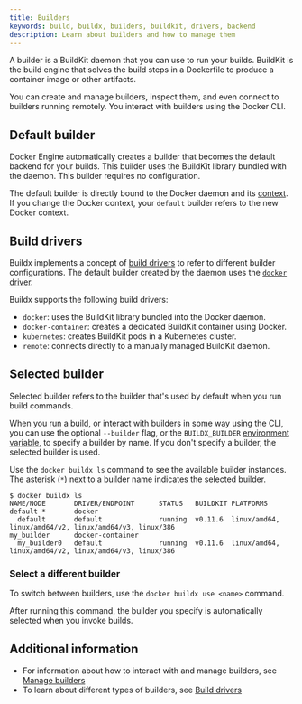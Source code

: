 ```yaml
---
title: Builders
keywords: build, buildx, builders, buildkit, drivers, backend
description: Learn about builders and how to manage them
---
```


A builder is a BuildKit daemon that you can use to run your builds. BuildKit
is the build engine that solves the build steps in a Dockerfile to produce a
container image or other artifacts.

You can create and manage builders, inspect them, and even connect to builders
running remotely. You interact with builders using the Docker CLI.

## Default builder

Docker Engine automatically creates a builder that becomes the default backend
for your builds. This builder uses the BuildKit library bundled with the
daemon. This builder requires no configuration.

The default builder is directly bound to the Docker daemon and its
[context](../../engine/context/working-with-contexts.md). If you change the
Docker context, your `default` builder refers to the new Docker context.

## Build drivers

Buildx implements a concept of [build drivers](../drivers/index.md) to refer to
different builder configurations. The default builder created by the daemon
uses the [`docker` driver](../drivers/docker.md).

Buildx supports the following build drivers:

- `docker`: uses the BuildKit library bundled into the Docker daemon.
- `docker-container`: creates a dedicated BuildKit container using Docker.
- `kubernetes`: creates BuildKit pods in a Kubernetes cluster.
- `remote`: connects directly to a manually managed BuildKit daemon.

## Selected builder

Selected builder refers to the builder that's used by default when you run
build commands.

When you run a build, or interact with builders in some way using the CLI,
you can use the optional `--builder` flag, or the `BUILDX_BUILDER`
[environment variable](../building/variables.md#buildx_builder),
to specify a builder by name. If you don't specify a builder,
the selected builder is used.

Use the `docker buildx ls` command to see the available builder instances.
The asterisk (`*`) next to a builder name indicates the selected builder.

```console
$ docker buildx ls
NAME/NODE       DRIVER/ENDPOINT      STATUS   BUILDKIT PLATFORMS
default *       docker
  default       default              running  v0.11.6  linux/amd64, linux/amd64/v2, linux/amd64/v3, linux/386
my_builder      docker-container
  my_builder0   default              running  v0.11.6  linux/amd64, linux/amd64/v2, linux/amd64/v3, linux/386
```

### Select a different builder

To switch between builders, use the `docker buildx use <name>` command.

After running this command, the builder you specify is automatically
selected when you invoke builds.

## Additional information

- For information about how to interact with and manage builders,
  see [Manage builders](./manage.md)
- To learn about different types of builders,
  see [Build drivers](../drivers/index.md)
